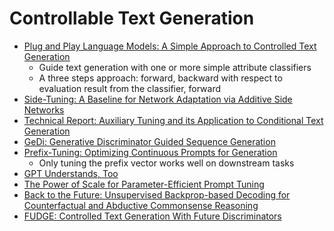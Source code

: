 # Controllable Text Generation
* [Plug and Play Language Models: A Simple Approach to Controlled Text Generation](https://arxiv.org/pdf/1912.02164.pdf)
  * Guide text generation with one or more simple attribute classifiers
  * A three steps approach: forward, backward with respect to evaluation result from the classifier, forward
* [Side-Tuning: A Baseline for Network Adaptation via Additive Side Networks](https://arxiv.org/pdf/1912.13503.pdf)
* [Technical Report: Auxiliary Tuning and its Application to Conditional Text Generation](https://arxiv.org/pdf/2006.16823.pdf)
* [GeDi: Generative Discriminator Guided Sequence Generation](https://arxiv.org/pdf/2009.06367.pdf)
* [Prefix-Tuning: Optimizing Continuous Prompts for Generation](https://arxiv.org/abs/2101.00190)
  * Only tuning the prefix vector works well on downstream tasks 
* [GPT Understands, Too](https://arxiv.org/abs/2103.10385)
* [The Power of Scale for Parameter-Efficient Prompt Tuning](https://arxiv.org/abs/2104.08691)
* [Back to the Future: Unsupervised Backprop-based Decoding for Counterfactual and Abductive Commonsense Reasoning](https://aclanthology.org/2020.emnlp-main.58.pdf)
* [FUDGE: Controlled Text Generation With Future Discriminators](https://aclanthology.org/2021.naacl-main.276.pdf)
